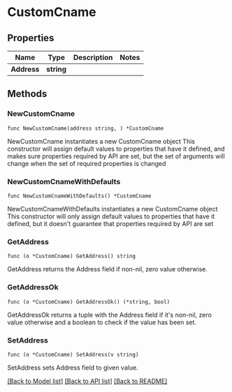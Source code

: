 # CustomCname

## Properties

Name | Type | Description | Notes
------------ | ------------- | ------------- | -------------
**Address** | **string** |  | 

## Methods

### NewCustomCname

`func NewCustomCname(address string, ) *CustomCname`

NewCustomCname instantiates a new CustomCname object
This constructor will assign default values to properties that have it defined,
and makes sure properties required by API are set, but the set of arguments
will change when the set of required properties is changed

### NewCustomCnameWithDefaults

`func NewCustomCnameWithDefaults() *CustomCname`

NewCustomCnameWithDefaults instantiates a new CustomCname object
This constructor will only assign default values to properties that have it defined,
but it doesn't guarantee that properties required by API are set

### GetAddress

`func (o *CustomCname) GetAddress() string`

GetAddress returns the Address field if non-nil, zero value otherwise.

### GetAddressOk

`func (o *CustomCname) GetAddressOk() (*string, bool)`

GetAddressOk returns a tuple with the Address field if it's non-nil, zero value otherwise
and a boolean to check if the value has been set.

### SetAddress

`func (o *CustomCname) SetAddress(v string)`

SetAddress sets Address field to given value.



[[Back to Model list]](HOW-TO.md#documentation-for-models) [[Back to API list]](HOW-TO.md#documentation-for-api-endpoints) [[Back to README]](HOW-TO.md)


